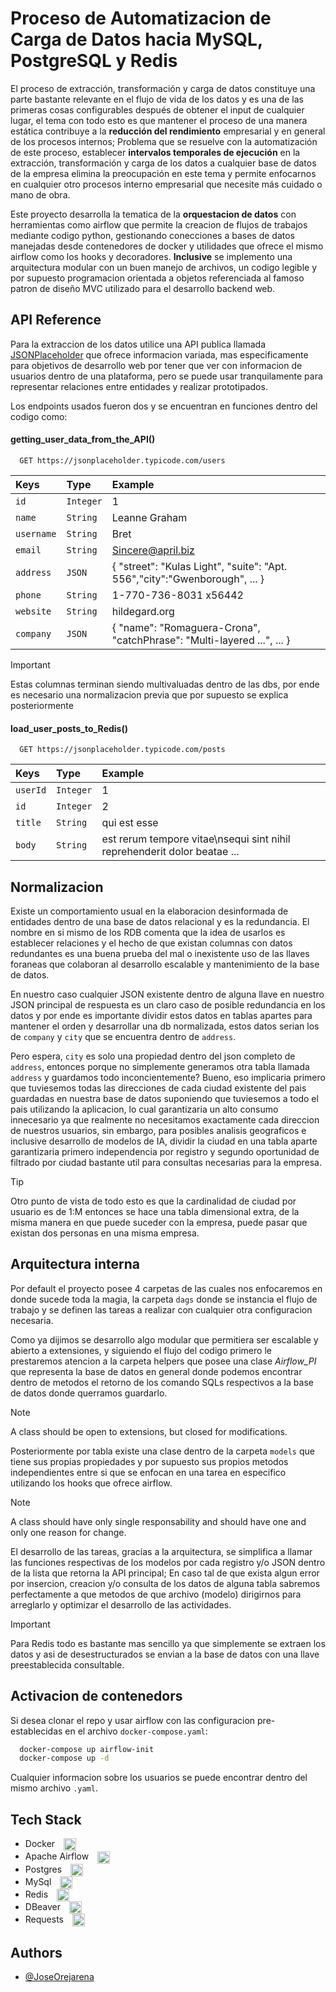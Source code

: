 
# Proceso de Automatizacion de Carga de Datos hacia MySQL, PostgreSQL y Redis

El proceso de extracción, transformación y carga de datos constituye una parte bastante relevante en el flujo de vida de los datos y es una de las primeras cosas configurables después de obtener el input de cualquier lugar, el tema con todo esto es que mantener el proceso de una manera estática contribuye a la **reducción del rendimiento** empresarial y en general de los procesos internos; Problema que se resuelve con la automatización de este proceso, establecer **intervalos temporales de ejecución** en la extracción, transformación y carga de los datos a cualquier base de datos de la empresa elimina la preocupación en este tema y permite enfocarnos en cualquier otro procesos interno empresarial que necesite más cuidado o mano de obra.

Este proyecto desarrolla la tematica de la **orquestacion de datos** con herramientas como airflow que permite la creacion de flujos de trabajos mediante codigo python, gestionando conecciones a bases de datos manejadas desde contenedores de docker y utilidades que ofrece el mismo airflow como los hooks y decoradores. **Inclusive** se implemento una arquitectura modular con un buen manejo de archivos, un codigo legible y por supuesto programacion orientada a objetos referenciada al famoso patron de diseño MVC utilizado para el desarrollo backend web.


## API Reference

Para la extraccion de los datos utilice una API publica llamada [JSONPlaceholder](https://jsonplaceholder.typicode.com/) que ofrece informacion variada, mas especificamente para objetivos de desarrollo web por tener que ver con informacion de usuarios dentro de una plataforma, pero se puede usar tranquilamente para representar relaciones entre entidades y realizar prototipados.

Los endpoints usados fueron dos y se encuentran en funciones dentro del codigo como:

#### getting_user_data_from_the_API()

```http
  GET https://jsonplaceholder.typicode.com/users
```

| Keys | Type     | Example                |
| :-------- | :------- | :------------------------- |
| `id` | `Integer` | 1 |
| `name` | `String` | Leanne Graham |
| `username` | `String` | Bret |
| `email` | `String` | Sincere@april.biz |
| `address` | `JSON` | { "street": "Kulas Light", "suite": "Apt. 556","city":"Gwenborough", ... }|
| `phone` | `String` | 1-770-736-8031 x56442 |
| `website` | `String` | hildegard.org |
| `company` | `JSON` | { "name": "Romaguera-Crona", "catchPhrase": "Multi-layered ...", ... }|

> [!IMPORTANT]
> Estas columnas terminan siendo multivaluadas dentro de las dbs, por ende es necesario una normalizacion previa que por supuesto se explica posteriormente

#### load_user_posts_to_Redis()

```http
  GET https://jsonplaceholder.typicode.com/posts
```

| Keys | Type     | Example                       |
| :-------- | :------- | :-------------------------------- |
| `userId`      | `Integer` | 1 |
| `id`      | `Integer` | 2 |
| `title`      | `String` | qui est esse |
| `body`      | `String` | est rerum tempore vitae\nsequi sint nihil reprehenderit dolor beatae ...  |


## Normalizacion

Existe un comportamiento usual en la elaboracion desinformada de entidades dentro de una base de datos relacional y es la redundancia. El nombre en si mismo de los RDB comenta que la idea de usarlos es establecer relaciones y el hecho de que existan columnas con datos redundantes es una buena prueba del mal o inexistente uso de las llaves foraneas que colaboran al desarrollo escalable y mantenimiento de la base de datos.

En nuestro caso cualquier JSON existente dentro de alguna llave en nuestro JSON principal de respuesta es un claro caso de posible redundancia en los datos y por ende es importante dividir estos datos en tablas apartes para mantener el orden y desarrollar una db normalizada, estos datos serian los de `company` y `city` que se encuentra dentro de `address`. 

Pero espera, `city` es solo una propiedad dentro del json completo de `address`, entonces porque no simplemente generamos otra tabla llamada `address` y guardamos todo inconcientemente? Bueno, eso implicaria primero que tuviesemos todas las direcciones de cada ciudad existente del pais  guardadas en nuestra base de datos suponiendo que tuviesemos a todo el pais utilizando la aplicacion, lo cual garantizaria un alto consumo innecesario ya que realmente no necesitamos exactamente cada direccion de nuestros usuarios, sin embargo, para posibles analisis geograficos e inclusive desarrollo de modelos de IA, dividir la ciudad en una tabla aparte garantizaria primero independencia por registro y segundo oportunidad de filtrado por ciudad bastante util para consultas necesarias para la empresa. 

> [!TIP]
> Otro punto de vista de todo esto es que la cardinalidad de ciudad por usuario es de 1:M entonces se hace una tabla dimensional extra, de la misma manera en que puede suceder con la empresa, puede pasar que existan dos personas en una misma empresa.

## Arquitectura interna

Por default el proyecto posee 4 carpetas de las cuales nos enfocaremos en donde sucede toda la magia, la carpeta `dags` donde se instancia el flujo de trabajo y se definen las tareas a realizar con cualquier otra configuracion necesaria.

Como ya dijimos se desarrollo algo modular que permitiera ser escalable y abierto a extensiones, y siguiendo el flujo del codigo primero le prestaremos atencion a la carpeta helpers que posee una clase *Airflow_PI* que representa la base de datos en general donde podemos encontrar dentro de metodos el retorno de los comando SQLs respectivos a la base de datos donde querramos guardarlo.

> [!NOTE]
> A class should be open to extensions, but closed for modifications.

Posteriormente por tabla existe una clase dentro de la carpeta `models` que tiene sus propias propiedades y por supuesto sus propios metodos independientes entre si que se enfocan en una tarea en especifico utilizando los hooks que ofrece airflow.

> [!NOTE]
> A class should have only single responsability and should have one and only one reason for change.

El desarrollo de las tareas, gracias a la arquitectura, se simplifica a llamar las funciones respectivas de los modelos por cada registro y/o JSON dentro de la lista que retorna la API principal; En caso tal de que exista algun error por insercion, creacion y/o consulta de los datos de alguna tabla sabremos perfectamente a que metodos de que archivo (modelo) dirigirnos para arreglarlo y optimizar el desarrollo de las actividades.

> [!IMPORTANT]
> Para Redis todo es bastante mas sencillo ya que simplemente se extraen los datos y asi de desestructurados se envian a la base de datos con una llave preestablecida consultable.


## Activacion de contenedors

Si desea clonar el repo y usar airflow con las configuracion pre-establecidas en el archivo `docker-compose.yaml`:

```bash
  docker-compose up airflow-init
  docker-compose up -d
```

Cualquier informacion sobre los usuarios se puede encontrar dentro del mismo archivo `.yaml`.


## Tech Stack

- Docker <image src="https://static-00.iconduck.com/assets.00/docker-icon-512x438-ga1hb37h.png" width=20 align="center" style="margin-left:10px" alt="Docker icon">
- Apache Airflow <image src="https://zimetrics.com/wp-content/uploads/2023/09/apache-airflow.png" width=20 align="center" style="margin-left:10px" alt="Airflow icon">
- Postgres <image src="https://cdn-icons-png.flaticon.com/512/5968/5968342.png" width=20 align="center" style="margin-left:10px" alt="Postgres icon">
- MySql <image src="https://cdn4.iconfinder.com/data/icons/logos-3/181/MySQL-512.png" width=20 align="center" style="margin-left:10px" alt="MySQL icon"> 
- Redis <image src="https://cdn4.iconfinder.com/data/icons/redis-2/1451/Untitled-2-512.png" width=20 align="center" style="margin-left:10px" alt="Redis icon">
- DBeaver <image src="https://static-00.iconduck.com/assets.00/dbeaver-icon-2048x2026-kcj6pqth.png" width=20 align="center" style="margin-left:10px" alt="DBeaver icon">
- Requests <image src="https://upload.wikimedia.org/wikipedia/commons/2/2c/Requests-logo.png" width=20 align="center" style="margin-left:10px" alt="Requests icon">

## Authors

- [@JoseOrejarena](https://www.linkedin.com/in/jose-orejarena/)

